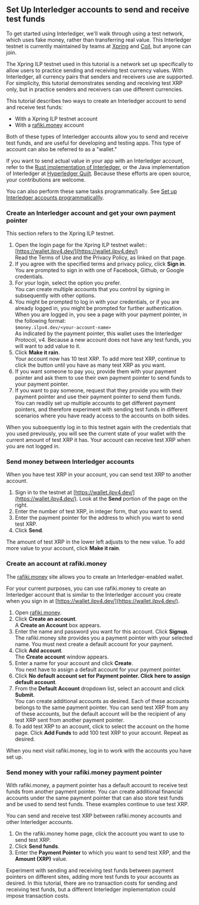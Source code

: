 ## Set Up Interledger accounts to send and receive test funds

<!-- Will have to find all references to files that are being pulled, such as in https://xpring.io/ilp-testnet, and replace them with the new files. -->

To get started using Interledger, we'll walk through using a test network, which uses fake money, rather than transferring real value. This Interledger testnet is currently maintained by teams at [Xpring](https://xpring.io/) and [Coil](https://coil.com/), but anyone can join.

 The Xpring ILP testnet used in this tutorial is a network set up specifically to allow users to practice sending and receiving test currency values. With Interledger, all currency pairs that senders and receivers use are supported. For simplicity, this tutorial demonstrates sending and receiving test XRP only, but in practice senders and receivers can use different currencies.  

This tutorial describes two ways to create an Interledger account to send and receive test funds:

- With a Xpring ILP testnet account
- With a [rafiki.money](https://rafiki.money) account

Both of these types of Interledger accounts allow you to send and receive test funds, and are useful for developing and testing apps. This type of account can also be referred to as a "wallet."

If you want to send actual value in your app with an Interledger account, refer to the [Rust implementation of Interledger](http://interledger.rs), or the Java implementation of Interledger at [Hyperledger Quilt](https://www.hyperledger.org/projects/quilt). Because these efforts are open source, your contributions are welcome.

You can also perform these same tasks programmatically. See [Set up Interledger accounts programmaticallly](setup-wallets-programmatically.html).

### Create an Interledger account and get your own payment pointer

This section refers to the Xpring ILP testnet.

1. Open the login page for the Xpring ILP testnet wallet:: [https://wallet.ilpv4.dev/](https://wallet.ilpv4.dev/)<br>
   Read the Terms of Use and the Privacy Policy, as linked on that page.
2. If you agree with the specified terms and privacy policy, click **Sign in**.<br>
   You are prompted to sign in with one of Facebook, Github, or Google credentials.
3. For your login, select the option you prefer.<br>
   You can create multiple accounts that you control by signing in subsequently with other options.
4. You might be prompted to log in with your credentials, or if you are already logged in, you might be prompted for further authentication.<br>
   When you are logged in, you see a page with your payment pointer, in the following format:<br>
   `$money.ilpv4.dev/<your-account-name>`<br>
   As indicated by the payment pointer, this wallet uses the Interledger Protocol, v4. Because a new account does not have any test funds, you will want to add value to it.
5. Click **Make it rain**.<br>
  Your account now has 10 test XRP. To add more test XRP, continue to click the button until you have as many test XRP as you want.
6. If you want someone to pay you, provide them with your payment pointer and ask them to use their own payment pointer to send funds to your payment pointer.
7. If you want to pay someone, request that they provide you with their payment pointer and use their payment pointer to send them funds.<br>
   You can readily set up multiple accounts to get different payment pointers, and therefore experiment with sending test funds in different scenarios where you have ready access to the accounts on both sides.

When you subsequently log in to this testnet again with the credentials that you used previously, you will see the current state of your wallet with the current amount of test XRP it has. Your account can receive test XRP when you are not logged in.   

### Send money between Interledger accounts

When you have test XRP in your account, you can send test XRP to another account.

1. Sign in to the testnet at [https://wallet.ilpv4.dev/](https://wallet.ilpv4.dev/). Look at the **Send** portion of the page on the right.
2. Enter the number of test XRP, in integer form, that you want to send.
3. Enter the payment pointer for the address to which you want to send test XRP.
4. Click **Send**.

The amount of test XRP in the lower left adjusts to the new value. To add more value to your account, click **Make it rain**.

### Create an account at rafiki.money

The [rafiki.money](https://rafiki.money) site allows you to create an Interledger-enabled wallet.

For your current purposes, you can use rafiki.money to create an Interledger account that is similar to the Interledger account you create when you sign in at [https://wallet.ilpv4.dev/](https://wallet.ilpv4.dev/).

1. Open [rafiki.money](https://rafiki.money).
2. Click **Create an account**.<br>
   A **Create an Account** box appears.
3. Enter the name and password you want for this account. Click **Signup**.<br>
    The rafiki.money site provides you a payment pointer with your selected name. You must next create a default account for your payment.  
4. Click **Add account**.<br>
   The **Create account** window appears.
5. Enter a name for your account and click **Create**.<br>
   You next have to assign a default account for your payment pointer.        
6. Click **No default account set for Payment pointer. Click here to assign default account**.
7. From the **Default Account** dropdown list, select an account and click **Submit**.<br>
   You can create additional accounts as desired. Each of these accounts belongs to the same payment pointer. You can send test XRP from any of these accounts, but the default account will be the recipient of any test XRP sent from another payment pointer.
8. To add test XRP to an account, click to select the account on the home page. Click **Add Funds** to add 100 test XRP to your account. Repeat as desired.

When you next visit rafiki.money, log in to work with the accounts you have set up.

### Send money with your rafiki.money payment pointer

With rafiki.money, a payment pointer has a default account to receive test funds from another payment pointer. You can create additional financial accounts under the same payment pointer that can also store test funds and be used to send test funds. These examples continue to use test XRP.

You can send and receive test XRP between rafiki.money accounts and other Interledger accounts.

1. On the rafiki.money home page, click the account you want to use to send test XRP.
2. Click **Send funds**.
3. Enter the **Payment Pointer** to which you want to send test XRP, and the **Amount (XRP)** value.  

Experiment with sending and receiving test funds between payment pointers on different sites, adding more test funds to your accounts as desired. In this tutorial, there are no transaction costs for sending and receiving test funds, but a different Interledger implementation could impose transaction costs.
